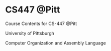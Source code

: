 # CS447 @Pitt


Course Contents for CS-447 @Pitt


University of Pittsburgh 


Computer Organization and Assembly Language

